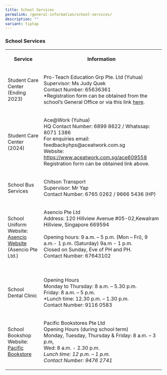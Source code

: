 ```yaml
---
title: School Services
permalink: /general-information/school-services/
description: ""
variant: tiptap
---
```

<h3>School Services</h3><table><tbody><tr><th rowspan="1" colspan="1"><p>Service</p></th><th rowspan="1" colspan="1"><p>Information</p></th></tr><tr><td rowspan="1" colspan="1"><p>Student Care Center (Ending 2023)</p></td><td rowspan="1" colspan="1"><p>Pro-Teach Education Grp Pte. Ltd (Yuhua)<br>Supervisor: Ms Judy Quek<br>Contact Number: 65636361<br>*Registration form can be obtained from the school’s General Office or via this link <a href="/files/Request-Form-YSC-2022-Student-care.pdf" rel="noopener noreferrer nofollow" target="_blank">here</a>.</p></td></tr><tr><td rowspan="1" colspan="1"><p>Student Care Center (2024)</p></td><td rowspan="1" colspan="1"><p>Ace@Work (Yuhua)<br>HQ Contact Number: 6899 8622 / Whatssap: 8071 1386<br>For enquiries email: feedbackyhps@aceatwork.com.sg <br>Website: <a href="https://www.aceatwork.com.sg/ace609558" rel="noopener noreferrer nofollow" target="_blank">https://www.aceatwork.com.sg/ace609558</a><br>Registration form can be obtained link above.</p></td></tr><tr><td rowspan="1" colspan="1"><p>School Bus Services</p></td><td rowspan="1" colspan="1"><p>Chitson Transport<br>Supervisor: Mr Yap<br>Contact Number: 6765 0262 / 9666 5436 (HP)</p></td></tr><tr><td rowspan="1" colspan="1"><p>School Uniform<br>Website: <a href="https://asencio.com.sg/" rel="noopener noreferrer nofollow" target="_blank">Asencio Website</a><br>(Asencio Pte Ltd.)</p></td><td rowspan="1" colspan="1"><p>Asencio Pte Ltd<br>Address: 120 Hillview Avenue #05-02,Kewalram Hillview, Singapore 669594<br><br>Opening hours: 9 a.m. – 5 p.m. (Mon – Fri), 9 a.m.- 1 p.m. (Saturday) 9a.m - 1 p.m.<br>Closed on Sunday, Eve of PH and PH.<br>Contact Number: 67643102<br><br></p></td></tr><tr><td rowspan="1" colspan="1"><p>School Dental Clinic</p></td><td rowspan="1" colspan="1"><p>Opening Hours<br>Monday to Thursday: 8 a.m. – 5.30 p.m.<br>Friday: 8 a.m. – 5 p.m.<br>*Lunch time: 12.30 p.m. – 1.30 p.m.<br>Contact Number: 9116 0583</p></td></tr><tr><td rowspan="1" colspan="1"><p>School Bookshop<br>Website: <a href="https://www.pacificbookstores.com/" rel="noopener noreferrer nofollow" target="_blank">Pacific Bookstore</a></p></td><td rowspan="1" colspan="1"><p>Pacific Bookstores Pte Ltd<br>Opening Hours (during school term)<br>Monday, Tuesday, Thursday &amp; Friday: 8 a.m. – 3 p.m, <br>Wed: 8 a.m. - 2.30 p.m.<br><em>Lunch time: 12 p.m. – 1 p.m.<br>Contact Number: 9476 2741<br></em></p></td></tr></tbody></table><p></p>